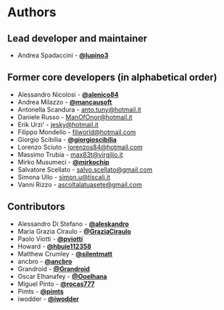 # Authors

## Lead developer and maintainer

* Andrea Spadaccini - [**@lupino3**](http://github.com/lupino3)

## Former core developers (in alphabetical order)

* Alessandro Nicolosi - [**@alenico84**](http://github.com/alenico84)
* Andrea Milazzo - [**@mancausoft**](http://github.com/mancausoft)
* Antonella Scandura - <anto.tuny@hotmail.it>
* Daniele Russo - <ManOfOnor@hotmail.it>
* Erik Urzi' - <jesky@hotmail.it>
* Filippo Mondello - <filworld@hotmail.com>
* Giorgio Scibilia - [**@giorgioscibilia**](http://github.com/giorgioscibilia)
* Lorenzo Sciuto - <lorenzos84@hotmail.com>
* Massimo Trubia - <max83t@virgilio.it>
* Mirko Musumeci - [**@mirkochip**](http://github.com/mirkochip)
* Salvatore Scellato - <salvo.scellato@gmail.com>
* Simona Ullo - <simon.u@tiscali.it>
* Vanni Rizzo - <ascoltalatuasete@gmail.com>

## Contributors

* Alessandro Di Stefano - [**@aleskandro**](http://github.com/aleskandro)
* Maria Grazia Ciraulo - [**@GraziaCiraulo**](http://github.com/GraziaCiraulo)
* Paolo Viotti - [**@pviotti**](http://github.com/pviotti)
* Howard - [**@hbuie112358**](http://github.com/hbuie112358)
* Matthew Crumley - [**@silentmatt**](http://github.com/silentmatt)
* ancbro - [**@ancbro**](http://github.com/ancbro)
* Grandroid - [**@Grandroid**](http://github.com/Grandroid)
* Oscar Elhanafey - [**@Ooelhana**](http://github.com/Ooelhana)
* Miguel Pinto - [**@rocas777**](http://github.com/rocas777)
* Pimts - [**@pimts**](http://github.com/pimts)
* iwodder - [**@iwodder**](http://github.com/iwodder)
